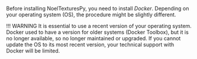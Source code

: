 Before installing NoelTexturesPy, you need to install *Docker*. Depending on your operating system (OS), the procedure might be slightly different.

!!! WARNING
    It is essential to use a recent version of your operating system. Docker used to have a version for older systems (Docker Toolbox), but it is no longer available, so no longer maintained or upgraded. If you cannot update the OS to its most recent version, your technical support with Docker will be limited.
